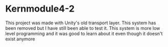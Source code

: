 # Kernmodule4-2
This project was made with Unity's old transport layer.  This system has been removed but I have still been able to test it.
This system is more low level programming and it was good to learn about it even though it doesn't exist anymore
